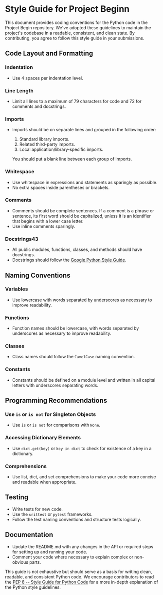 # Style Guide for Project Beginn

This document provides coding conventions for the Python code in the Project Begin repository. We've adopted these guidelines to maintain the project's codebase in a readable, consistent, and clean state. By contributing, you agree to follow this style guide in your submissions.

## Code Layout and Formatting

### Indentation

- Use 4 spaces per indentation level.

### Line Length

- Limit all lines to a maximum of 79 characters for code and 72 for comments and docstrings.

### Imports

- Imports should be on separate lines and grouped in the following order:
    1. Standard library imports.
    2. Related third-party imports.
    3. Local application/library-specific imports.

  You should put a blank line between each group of imports.

### Whitespace

- Use whitespace in expressions and statements as sparingly as possible.
- No extra spaces inside parentheses or brackets.

### Comments

- Comments should be complete sentences. If a comment is a phrase or sentence, its first word should be capitalized, unless it is an identifier that begins with a lower case letter.
- Use inline comments sparingly.

### Docstrings43

- All public modules, functions, classes, and methods should have docstrings.
- Docstrings should follow the [Google Python Style Guide](https://google.github.io/styleguide/pyguide.html).

## Naming Conventions

### Variables

- Use lowercase with words separated by underscores as necessary to improve readability.

### Functions

- Function names should be lowercase, with words separated by underscores as necessary to improve readability.

### Classes

- Class names should follow the `CamelCase` naming convention.

### Constants

- Constants should be defined on a module level and written in all capital letters with underscores separating words.

## Programming Recommendations

### Use `is` or `is not` for Singleton Objects

- Use `is` or `is not` for comparisons with `None`.

### Accessing Dictionary Elements

- Use `dict.get(key)` or `key in dict` to check for existence of a key in a dictionary.

### Comprehensions

- Use list, dict, and set comprehensions to make your code more concise and readable when appropriate.

## Testing

- Write tests for new code.
- Use the `unittest` or `pytest` frameworks.
- Follow the test naming conventions and structure tests logically.

## Documentation

- Update the README.md with any changes in the API or required steps for setting up and running your code.
- Comment your code where necessary to explain complex or non-obvious parts.

This guide is not exhaustive but should serve as a basis for writing clean, readable, and consistent Python code. We encourage contributors to read the [PEP 8 -- Style Guide for Python Code](https://www.python.org/dev/peps/pep-0008/) for a more in-depth explanation of the Python style guidelines.
